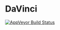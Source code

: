 # DaVinci
[![AppVeyor Build Status](https://ci.appveyor.com/api/projects/status/github/johannesschmitt/DaVinci?branch=master&svg=true)](https://ci.appveyor.com/project/johannesschmitt/davinci)